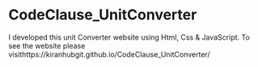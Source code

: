# CodeClause_UnitConverter
I developed this unit Converter website using Html, Css &amp; JavaScript. To see the website please visithttps://kiranhubgit.github.io/CodeClause_UnitConverter/
